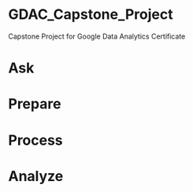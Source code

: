 # GDAC_Capstone_Project
 Capstone Project for Google Data Analytics Certificate

# Ask
# Prepare
# Process
# Analyze